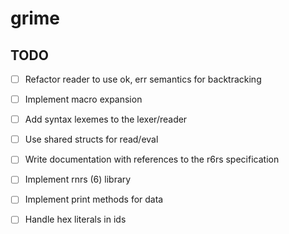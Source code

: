 # grime

## TODO

* [ ] Refactor reader to use ok, err semantics for backtracking
* [ ] Implement macro expansion
* [ ] Add syntax lexemes to the lexer/reader
* [ ] Use shared structs for read/eval
* [ ] Write documentation with references to the r6rs specification
* [ ] Implement rnrs (6) library
* [ ] Implement print methods for data
* [ ] Handle hex literals in ids

